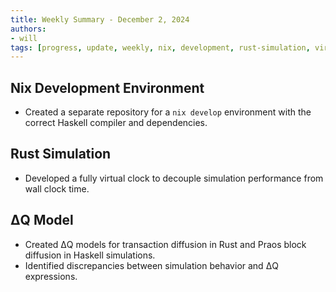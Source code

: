 ```yaml
---
title: Weekly Summary - December 2, 2024
authors:
- will
tags: [progress, update, weekly, nix, development, rust-simulation, virtual-clock, deltaq, haskell-simulation]
---
```


## Nix Development Environment

- Created a separate repository for a `nix develop` environment with the correct
  Haskell compiler and dependencies.

## Rust Simulation

- Developed a fully virtual clock to decouple simulation performance from wall
  clock time.

## ΔQ Model

- Created ΔQ models for transaction diffusion in Rust and Praos block diffusion
  in Haskell simulations.
- Identified discrepancies between simulation behavior and ΔQ expressions.
